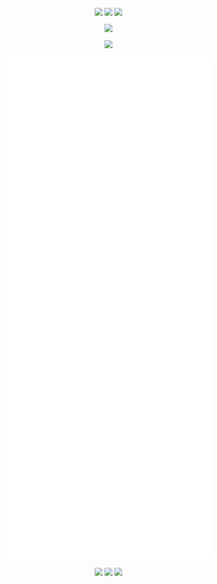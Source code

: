 
<!--
**chriswells0/chriswells0** is a ✨ _special_ ✨ repository because its `README.md` (this file) appears on your GitHub profile.

Here are some ideas to get you started:

- 🔭 I’m currently working on ...
- 🌱 I’m currently learning ...
- 👯 I’m looking to collaborate on ...
- 🤔 I’m looking for help with ...
- 💬 Ask me about ...
- 📫 How to reach me: ...
- 😄 Pronouns: ...
- ⚡ Fun fact: ...
-->

<!--
References and more ideas:

* https://github.com/anuraghazra/github-readme-stats
* https://github.com/lowlighter/metrics
* Add recent blog posts: https://www.sitepoint.com/github-profile-readme/
-->

<div id="contact-top" align="center">
    <p>
    <a href="https://chriswells.io" title="Visit my website"><img src="https://img.shields.io/badge/ChrisWells.io-my%20website-blue" /></a>
    <a href="https://twitter.com/chriswells0" title="Follow me on Twitter"><img src="https://img.shields.io/twitter/follow/chriswells0?style=social" /></a>
    <a href="https://www.linkedin.com/in/chriswells0" title="Connect with me on LinkedIn"><img src="https://img.shields.io/badge/LinkedIn-blue?logo=linkedin" /></a>
    </p>
</div>

<div id="stats" align="center">
    <p>
        <img src="https://github-readme-stats.vercel.app/api?username=chriswells0&theme=vue&include_all_commits=true&show_icons=true" />
    </p>
    <p>
        <img src="https://github-readme-stats.vercel.app/api/top-langs/?username=chriswells0&theme=vue&hide_progress=true" />
    </p>
</div>

<div id="metrics" align="center">
    <picture>
        <img src="/github-metrics.svg" alt="Metrics">
    </picture>
</div>

<div id="contact-bottom" align="center">
    <p>
    <a href="https://chriswells.io" title="Visit my website"><img src="https://img.shields.io/badge/ChrisWells.io-my%20website-blue" /></a>
    <a href="https://twitter.com/chriswells0" title="Follow me on Twitter"><img src="https://img.shields.io/twitter/follow/chriswells0?style=social" /></a>
    <a href="https://www.linkedin.com/in/chriswells0" title="Connect with me on LinkedIn"><img src="https://img.shields.io/badge/LinkedIn-blue?logo=linkedin" /></a>
    </p>
</div>
